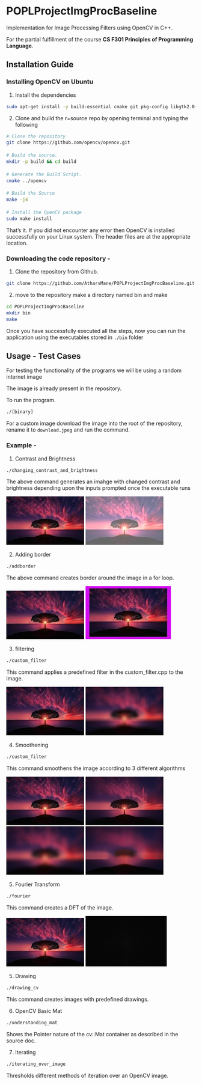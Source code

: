# POPLProjectImgProcBaseline

Implementation for Image Processing Filters using OpenCV in C++.

For the partial fulfillment of the course **CS F301 Principles of Programming Language**.

## Installation Guide

### Installing OpenCV on Ubuntu

1. Install the dependencies

```bash
sudo apt-get install -y build-essential cmake git pkg-config libgtk2.0-dev
```

2. Clone and build the r=source repo by opening terminal and typing the following

```bash
# Clone the repository
git clone https://github.com/opencv/opencv.git

# Build the source.
mkdir -p build && cd build

# Generate the Build Script.
cmake ../opencv

# Build the Source
make -j4

# Install the OpenCV package
sudo make install
```

That’s it. If you did not encounter any error then OpenCV is installed successfully on your Linux system. The header files are at the appropriate location.

### Downloading the code repository -

1. Clone the repository from Github.
```bash
git clone https://github.com/AtharvMane/POPLProjectImgProcBaseline.git
```

2. move to the repository make a directory named bin and make
```bash
cd POPLProjectImgProcBaseline
mkdir bin
make
```


Once you have successfully executed all the steps, now you can run the application using the executables stored in ```./bin``` folder

## Usage - Test Cases

For testing the functionality of the programs we will be using a random internet image

The image is already present in the repository.

To run the program.
```bash
./[binary]
```
For a custom image download the image into the root of the repository, rename it to ```download.jpeg``` and run the command.  
### Example -

1. Contrast and Brightness
```bash
./changing_contrast_and_brightness
```
The above command generates an imahge with changed contrast and brightness depending upon the inputs prompted once the executable runs

![Original Image](download.jpeg)
![Changed brightness](./results/contrast_and_brightness/contrast_and_brightness.jpg)

2. Adding border
```bash
./addborder
```
The above command creates border around the image in a for loop.

![Original Image](download.jpeg)
![border](./results//addingBorder/borders.jpg)

3. filtering
```bash
./custom_filter
```
This command applies a predefined filter in the custom_filter.cpp to the image.

![Original Image](download.jpeg)
![filtered](./results/filtering/custom_filter.jpg)

4. Smoothening
```bash
./custom_filter
```
This command smoothens the image according to 3 different algorithms

![Original Image](download.jpeg)
![bilateralfiltered](./results/smoothning/bilateral_blur.jpg)
![gaussianfiltered](./results/smoothning/gaussian_blur.jpg)
![medianfiltered](./results/smoothning/median_blur.jpg)


5. Fourier Transform
```bash
./fourier
```
This command creates a DFT of the image.

![Original Image](download.jpeg)
![filtered](./results/fourier/fourier.jpg)

5. Drawing
```bash
./drawing_cv
```
This command creates images with predefined drawings.


6. OpenCV Basic Mat
```bash
./understanding_mat
```
Shows the Pointer nature of the cv::Mat container as described in the source doc.

7. Iterating
```bash
./iterating_over_image
```
Thresholds different methods of iteration over an OpenCV image.

